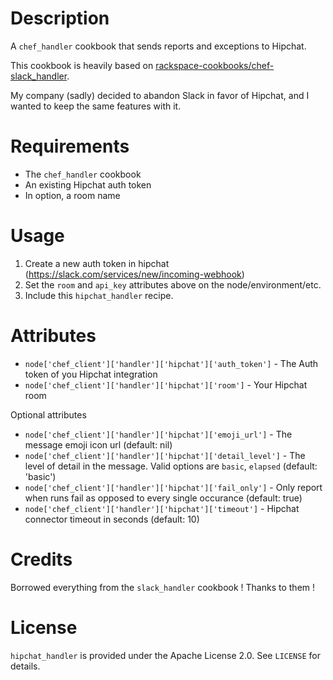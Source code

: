 Description
===========

A `chef_handler` cookbook that sends reports and exceptions to Hipchat.

This cookbook is heavily based on [rackspace-cookbooks/chef-slack_handler](https://github.com/rackspace-cookbooks/chef-slack_handler).

My company (sadly) decided to abandon Slack in favor of Hipchat, and I wanted to keep the same features with it.

Requirements
============

* The `chef_handler` cookbook
* An existing Hipchat auth token
* In option, a room name

Usage
=====

1. Create a new auth token in hipchat (https://slack.com/services/new/incoming-webhook)
2. Set the `room` and `api_key` attributes above on the node/environment/etc.
3. Include this `hipchat_handler` recipe.

Attributes
==========
* `node['chef_client']['handler']['hipchat']['auth_token']` - The Auth token of you Hipchat integration
* `node['chef_client']['handler']['hipchat']['room']` - Your Hipchat room

Optional attributes

* `node['chef_client']['handler']['hipchat']['emoji_url']` - The message emoji icon url (default: nil)
* `node['chef_client']['handler']['hipchat']['detail_level']` - The level of detail in the message. Valid options are `basic`, `elapsed` (default: 'basic')
* `node['chef_client']['handler']['hipchat']['fail_only']` - Only report when runs fail as opposed to every single occurance (default: true)
* `node['chef_client']['handler']['hipchat']['timeout']` - Hipchat connector timeout in seconds (default: 10)

Credits
=======

Borrowed everything from the `slack_handler` cookbook ! Thanks to them !

License
=======

`hipchat_handler` is provided under the Apache License 2.0. See `LICENSE` for details.
